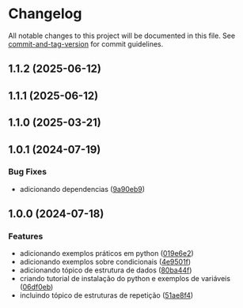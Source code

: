 # Changelog

All notable changes to this project will be documented in this file. See [commit-and-tag-version](https://github.com/absolute-version/commit-and-tag-version) for commit guidelines.

## 1.1.2 (2025-06-12)

## 1.1.1 (2025-06-12)

## 1.1.0 (2025-03-21)

## 1.0.1 (2024-07-19)


### Bug Fixes

* adicionando dependencias ([9a90eb9](https://github.com/toolbox-playground/python-basico-exercicios/commit/9a90eb9cbe19f3e8c642aabd16a07022ca0f7efd))

## 1.0.0 (2024-07-18)


### Features

* adicionando exemplos práticos em python ([019e6e2](https://bitbucket.org/toolboxdevops/python-basico-exercicios/commits/))
* adicionando exemplos sobre condicionais ([4e9501f](https://bitbucket.org/toolboxdevops/python-basico-exercicios/commits/))
* adicionando tópico de estrutura de dados ([80ba44f](https://bitbucket.org/toolboxdevops/python-basico-exercicios/commits/))
* criando tutorial de instalação do python e exemplos de variáveis ([06df0eb](https://bitbucket.org/toolboxdevops/python-basico-exercicios/commits/))
* incluindo tópico de estruturas de repetição ([51ae8f4](https://bitbucket.org/toolboxdevops/python-basico-exercicios/commits/))
